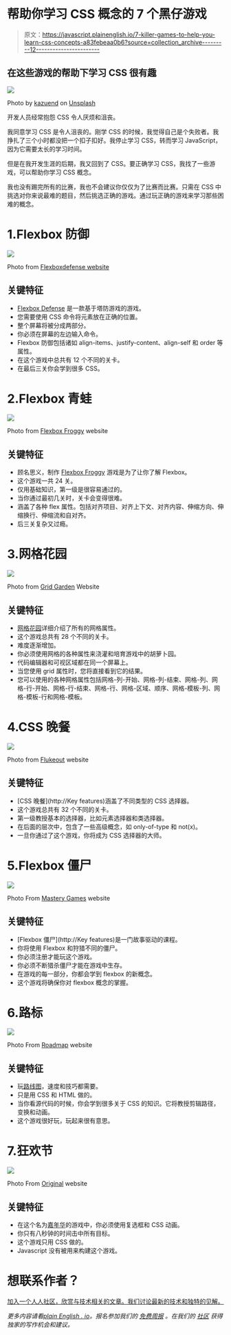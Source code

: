 # 帮助你学习 CSS 概念的 7 个黑仔游戏

> 原文：<https://javascript.plainenglish.io/7-killer-games-to-help-you-learn-css-concepts-a83febeaa0b6?source=collection_archive---------12----------------------->

## 在这些游戏的帮助下学习 CSS 很有趣

![](img/1ba5b63e038b543a37d48e39bc2069ba.png)

Photo by [kazuend](https://unsplash.com/@kazuend?utm_source=medium&utm_medium=referral) on [Unsplash](https://unsplash.com?utm_source=medium&utm_medium=referral)

开发人员经常抱怨 CSS 令人厌烦和沮丧。

我同意学习 CSS 是令人沮丧的。刚学 CSS 的时候，我觉得自己是个失败者。我挣扎了三个小时都没把一个扣子扣好。我停止学习 CSS，转而学习 JavaScript，因为它需要太长的学习时间。

但是在我开发生涯的后期，我又回到了 CSS。要正确学习 CSS，我找了一些游戏，可以帮助你学习 CSS 概念。

我也没有踢完所有的比赛，我也不会建议你仅仅为了比赛而比赛。只需在 CSS 中挑选对你来说最难的题目，然后挑选正确的游戏。通过玩正确的游戏来学习那些困难的概念。

# 1.Flexbox 防御

![](img/158b4833c87a26fadb023bc7a3e44bdc.png)

Photo from [Flexboxdefense website](http://www.flexboxdefense.com)

## 关键特征

*   [Flexbox Defense](http://www.flexboxdefense.com) 是一款基于塔防游戏的游戏。
*   您需要使用 CSS 命令将元素放在正确的位置。
*   整个屏幕将被分成两部分。
*   你必须在屏幕的左边输入命令。
*   Flexbox 防御包括诸如 align-items、justify-content、align-self 和 order 等属性。
*   在这个游戏中总共有 12 个不同的关卡。
*   在最后三关你会学到很多 CSS。

# 2.Flexbox 青蛙

![](img/94ed0cf80bb44e2928d38c89b595f927.png)

Photo from [Flexbox Froggy](https://flexboxfroggy.com) website

## 关键特征

*   顾名思义，制作 [Flexbox Froggy](https://flexboxfroggy.com) 游戏是为了让你了解 Flexbox。
*   这个游戏一共 24 关。
*   仅用基础知识，第一级是很容易通过的。
*   当你通过最初几关时，关卡会变得很难。
*   涵盖了各种 flex 属性。包括对齐项目、对齐上下文、对齐内容、伸缩方向、伸缩换行、伸缩流和自对齐。
*   后三关复杂又过瘾。

# 3.网格花园

![](img/da173bd1e79d97227c8f25ac98d9ce03.png)

Photo from [Grid Garden](https://cssgridgarden.com) Website

## 关键特征

*   [网格花园](https://cssgridgarden.com)详细介绍了所有的网格属性。
*   这个游戏总共有 28 个不同的关卡。
*   难度逐渐增加。
*   你必须使用网格的各种属性来浇灌和培育游戏中的胡萝卜园。
*   代码编辑器和可视区域都在同一个屏幕上。
*   当您使用 grid 属性时，您将直接看到它的结果。
*   您可以使用的各种网格属性包括网格-列-开始、网格-列-结束、网格-列、网格-行-开始、网格-行-结束、网格-行、网格-区域、顺序、网格-模板-列、网格-模板-行和网格-模板。

# 4.CSS 晚餐

![](img/ca86cad6288bb715cc2f753027a2d284.png)

Photo from [Flukeout](https://flukeout.github.io) website

## 关键特征

*   [CSS 晚餐](http://Key features)涵盖了不同类型的 CSS 选择器。
*   这个游戏总共有 32 个不同的关卡。
*   第一级教授基本的选择器，比如元素选择器和类选择器。
*   在后面的层次中，包含了一些高级概念，如 only-of-type 和 not(x)。
*   一旦你通过了这个游戏，你将成为 CSS 选择器的大师。

# 5.Flexbox 僵尸

![](img/9fee6fcc80a2335903c618660394a943.png)

Photo From [Mastery Games](https://mastery.games/flexboxzombies/) website

## 关键特征

*   [Flexbox 僵尸](http://Key features)是一门故事驱动的课程。
*   你将使用 Flexbox 和狩猎不同的僵尸。
*   你必须注册才能玩这个游戏。
*   你必须不断猎杀僵尸才能在游戏中生存。
*   在游戏的每一部分，你都会学到 flexbox 的新概念。
*   这个游戏将确保你对 flexbox 概念的掌握。

# 6.路标

![](img/c301442137735679dcd6f372ec853a19.png)

Photo From [Roadmap](http://victordarras.fr/cssgame/) website

## 关键特征

*   玩[路线图](http://victordarras.fr/cssgame/)，速度和技巧都需要。
*   只是用 CSS 和 HTML 做的。
*   当你看源代码的时候，你会学到很多关于 CSS 的知识。它将教授剪辑路径，变换和动画。
*   这个游戏很好玩，玩起来很有意思。

# 7.狂欢节

![](img/5ec8e5f4ab5fc7bcd0fa6c1c4a6282d6.png)

Photo From [Original](https://codepen.io/una/full/NxZaNr) website

## 关键特征

*   在这个名为[嘉年华](https://codepen.io/una/full/NxZaNr)的游戏中，你必须使用复选框和 CSS 动画。
*   你只有八秒钟的时间击中所有目标。
*   这个游戏只用 CSS 做的。
*   Javascript 没有被用来构建这个游戏。

# 想联系作者？

[加入一个人人社区，欣赏与技术相关的文章。我们讨论最新的技术和独特的见解。](https://codertoentrepreneurs.substack.com/)

*更多内容请看*[*plain English . io*](http://plainenglish.io/)*。报名参加我们的* [*免费周报*](http://newsletter.plainenglish.io/) *。在我们的* [*社区*](https://discord.gg/GtDtUAvyhW) *获得独家的写作机会和建议。*